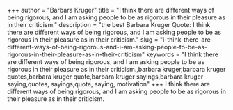 +++
author = "Barbara Kruger"
title = "I think there are different ways of being rigorous, and I am asking people to be as rigorous in their pleasure as in their criticism."
description = "the best Barbara Kruger Quote: I think there are different ways of being rigorous, and I am asking people to be as rigorous in their pleasure as in their criticism."
slug = "i-think-there-are-different-ways-of-being-rigorous-and-i-am-asking-people-to-be-as-rigorous-in-their-pleasure-as-in-their-criticism"
keywords = "I think there are different ways of being rigorous, and I am asking people to be as rigorous in their pleasure as in their criticism.,barbara kruger,barbara kruger quotes,barbara kruger quote,barbara kruger sayings,barbara kruger saying,quotes, sayings,quote, saying, motivation"
+++
I think there are different ways of being rigorous, and I am asking people to be as rigorous in their pleasure as in their criticism.
